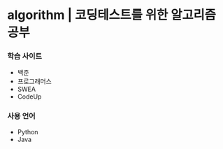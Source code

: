 # algorithm | 코딩테스트를 위한 알고리즘 공부

### 학습 사이트
* 백준
* 프로그래머스
* SWEA 
* CodeUp

### 사용 언어
* Python
* Java
